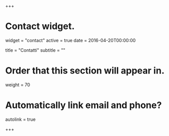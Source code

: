 +++
# Contact widget.
widget = "contact"
active = true
date = 2016-04-20T00:00:00

title = "Contatti"
subtitle = ""

# Order that this section will appear in.
weight = 70

# Automatically link email and phone?
autolink = true

+++
